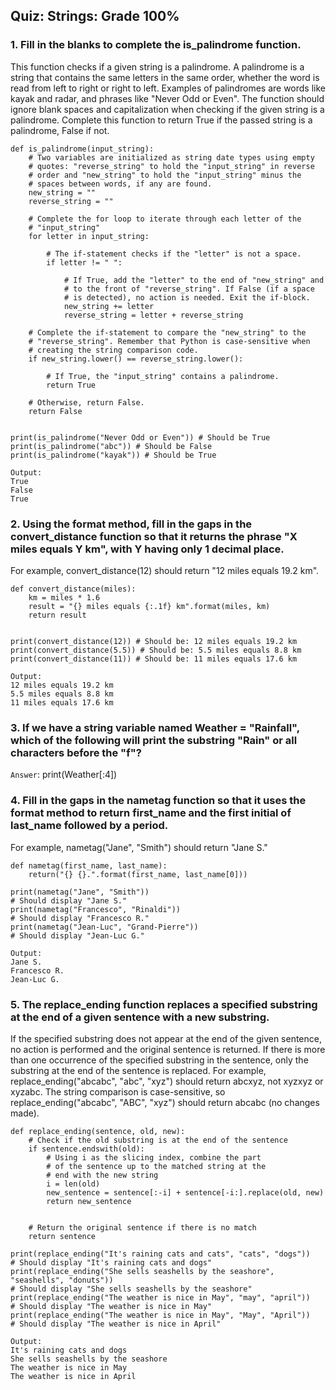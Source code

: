 ## Quiz: Strings: Grade 100%

### 1. Fill in the blanks to complete the is_palindrome function. 
This function checks if a given string is a palindrome. 
A palindrome is a string that contains the same letters in the same order, 
whether the word is read from left to right or right to left. 
Examples of palindromes are words like kayak and radar, and phrases like
"Never Odd or Even". The function should ignore blank spaces and capitalization 
when checking if the given string is a palindrome. 
Complete this function to return True if the passed string is a palindrome, 
False if not.
~~~
def is_palindrome(input_string):
    # Two variables are initialized as string date types using empty 
    # quotes: "reverse_string" to hold the "input_string" in reverse
    # order and "new_string" to hold the "input_string" minus the 
    # spaces between words, if any are found.
    new_string = ""
    reverse_string = ""

    # Complete the for loop to iterate through each letter of the
    # "input_string"
    for letter in input_string:

        # The if-statement checks if the "letter" is not a space.
        if letter != " ":

            # If True, add the "letter" to the end of "new_string" and
            # to the front of "reverse_string". If False (if a space
            # is detected), no action is needed. Exit the if-block.
            new_string += letter
            reverse_string = letter + reverse_string

    # Complete the if-statement to compare the "new_string" to the
    # "reverse_string". Remember that Python is case-sensitive when
    # creating the string comparison code. 
    if new_string.lower() == reverse_string.lower():

        # If True, the "input_string" contains a palindrome.
        return True
		
    # Otherwise, return False.
    return False


print(is_palindrome("Never Odd or Even")) # Should be True
print(is_palindrome("abc")) # Should be False
print(is_palindrome("kayak")) # Should be True

Output:
True
False
True
~~~

### 2. Using the format method, fill in the gaps in the convert_distance function so that it returns the phrase "X miles equals Y km", with Y having only 1 decimal place.
For example, convert_distance(12) should return "12 miles equals 19.2 km".
~~~
def convert_distance(miles):
    km = miles * 1.6 
    result = "{} miles equals {:.1f} km".format(miles, km)
    return result


print(convert_distance(12)) # Should be: 12 miles equals 19.2 km
print(convert_distance(5.5)) # Should be: 5.5 miles equals 8.8 km
print(convert_distance(11)) # Should be: 11 miles equals 17.6 km

Output:
12 miles equals 19.2 km
5.5 miles equals 8.8 km
11 miles equals 17.6 km
~~~

### 3. If we have a string variable named Weather = "Rainfall", which of the following will print the substring "Rain" or all characters before the "f"?

`Answer`: print(Weather[:4])

### 4. Fill in the gaps in the nametag function so that it uses the format method to return first_name and the first initial of last_name followed by a period. 
For example, nametag("Jane", "Smith") should return "Jane S."
~~~
def nametag(first_name, last_name):
    return("{} {}.".format(first_name, last_name[0]))

print(nametag("Jane", "Smith")) 
# Should display "Jane S." 
print(nametag("Francesco", "Rinaldi")) 
# Should display "Francesco R." 
print(nametag("Jean-Luc", "Grand-Pierre")) 
# Should display "Jean-Luc G." 

Output:
Jane S.
Francesco R.
Jean-Luc G.
~~~

### 5. The replace_ending function replaces a specified substring at the end of a given sentence with a new substring. 
If the specified substring does not appear at the end of the given sentence, 
no action is performed and the original sentence is returned. 
If there is more than one occurrence of the specified substring in the sentence, 
only the substring at the end of the sentence is replaced. 
For example, replace_ending("abcabc", "abc", "xyz") should return abcxyz, 
not xyzxyz or xyzabc. The string comparison is case-sensitive, so 
replace_ending("abcabc", "ABC", "xyz") should return abcabc (no changes made).
~~~
def replace_ending(sentence, old, new):
    # Check if the old substring is at the end of the sentence 
    if sentence.endswith(old):
        # Using i as the slicing index, combine the part
        # of the sentence up to the matched string at the 
        # end with the new string
        i = len(old)
        new_sentence = sentence[:-i] + sentence[-i:].replace(old, new)
        return new_sentence


    # Return the original sentence if there is no match 
    return sentence
    
print(replace_ending("It's raining cats and cats", "cats", "dogs")) 
# Should display "It's raining cats and dogs"
print(replace_ending("She sells seashells by the seashore", "seashells", "donuts")) 
# Should display "She sells seashells by the seashore"
print(replace_ending("The weather is nice in May", "may", "april")) 
# Should display "The weather is nice in May"
print(replace_ending("The weather is nice in May", "May", "April")) 
# Should display "The weather is nice in April"

Output:
It's raining cats and dogs
She sells seashells by the seashore
The weather is nice in May
The weather is nice in April
~~~